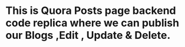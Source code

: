 # This is  Quora Posts page backend code replica where we can publish our Blogs ,Edit  , Update & Delete.
